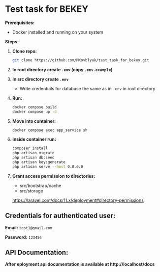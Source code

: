 # Test task for BEKEY

**Prerequisites:**

*   Docker installed and running on your system

**Steps:**

1.  **Clone repo:**

    ```bash
    git clone https://github.com/MKovblyuk/test_task_for_bekey.git
2.  **In root directory create `.env` (copy `.env.example`)**
4.  **In src directory create `.env`**
     - Write credentials for database the same as in `.env` in root directory
5.  **Run:**
    ```bash
    docker compose build
    docker compose up -d
6.  **Move into container:**
    ```bash
    docker compose exec app_service sh
7.  **Inside container run:**
    ```bash
    composer install
    php artisan migrate
    php artisan db:seed
    php artisan key:generate
    php artisan serve --host 0.0.0.0
8. **Grant access permission to directories:**
    - src/bootstrap/cache
    - src/storage
      
   https://laravel.com/docs/11.x/deployment#directory-permissions

## Credentials for authenticated user:
  
**Email:** `test1@gmail.com`

**Password:** `123456`

## API Documentation:

**After eployment api documentation is available at http://localhost/docs**
